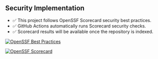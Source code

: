 ## Security Implementation

- ✅ This project follows OpenSSF Scorecard security best practices.
- ✅ GitHub Actions automatically runs Scorecard security checks.
- ✅ Scorecard results will be available once the repository is indexed.

[![OpenSSF Best Practices](https://www.bestpractices.dev/projects/10267/badge)](https://www.bestpractices.dev/projects/10267)

[![OpenSSF Scorecard](https://api.securityscorecards.dev/projects/nixguin/password-generator/badge)](https://securityscorecards.dev/viewer/?uri=github.com/nixguin/password-generator)

